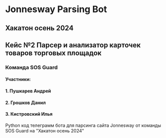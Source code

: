 # Jonnesway Parsing Bot
## Хакатон осень 2024
## Кейс №2 Парсер и анализатор карточек товаров торговых площадок 
### Команда SOS Guard 
#### Участники:
#### 1. Пушкарев Андрей 
#### 2. Грошков Данил
#### 3. Кистровский Илья 

Python код телеграмм бота для парсинга сайта Jonnesway от команды SOS Guard на "Хакатон осень 2024"
